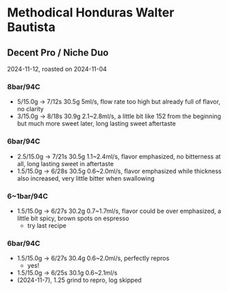 # Methodical Honduras Walter Bautista

## Decent Pro / Niche Duo

2024-11-12, roasted on 2024-11-04

### 8bar/94C

- 5/15.0g -> 7/12s 30.5g 5ml/s, flow rate too high but already full of flavor, no clarity
- 3/15.0g -> 8/18s 30.9g 2.1\~2.8ml/s, a little bit like 152 from the beginning but much more sweet later, long lasting sweet aftertaste

### 6bar/94C

- 2.5/15.0g -> 7/21s 30.5g 1.1\~2.4ml/s, flavor emphasized, no bitterness at all, long lasting sweet in aftertaste
- 1.5/15.0g -> 6/28s 30.5g 0.6\~2.0ml/s, flavor emphasized while thickness also increased, very little bitter when swallowing

### 6\~1bar/94C

- 1.5/15.0g -> 6/27s 30.2g 0.7\~1.7ml/s, flavor could be over emphasized, a little bit spicy, brown spots on espresso
  - try last recipe

### 6bar/94C

- 1.5/15.0g -> 6/27s 30.4g 0.6\~2.0ml/s, perfectly repros
  - yes!
- 1.5/15.0g -> 6/25s 30.1g 0.6\~2.1ml/s
- (2024-11-7), 1.25 grind to repro, log skipped
